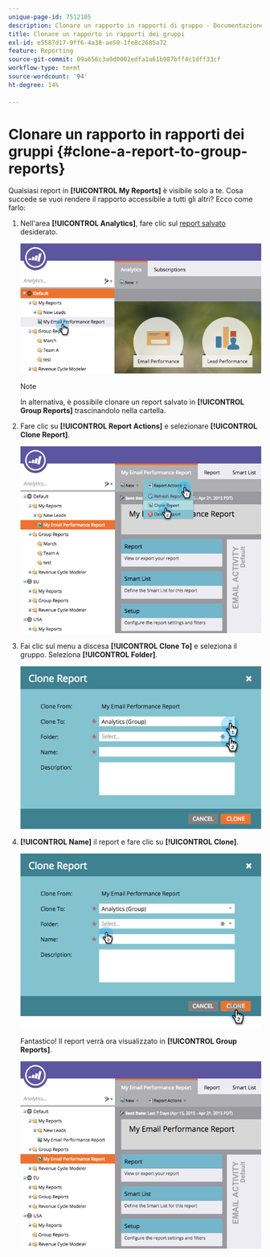 ```yaml
---
unique-page-id: 7512105
description: Clonare un rapporto in rapporti di gruppo - Documentazione di Marketo - Documentazione del prodotto
title: Clonare un rapporto in rapporti dei gruppi
exl-id: e5587d17-9ff6-4a38-ae50-1fe8c2685a72
feature: Reporting
source-git-commit: 09a656c3a0d0002edfa1a61b987bff4c1dff33cf
workflow-type: tm+mt
source-wordcount: '94'
ht-degree: 14%

---
```


# Clonare un rapporto in rapporti dei gruppi {#clone-a-report-to-group-reports}

Qualsiasi report in **[!UICONTROL My Reports]** è visibile solo a te. Cosa succede se vuoi rendere il rapporto accessibile a tutti gli altri? Ecco come farlo:

1. Nell&#39;area **[!UICONTROL Analytics]**, fare clic sul [report salvato](/help/marketo/product-docs/reporting/basic-reporting/creating-reports/save-a-report.md) desiderato.

   ![](assets/image2015-4-21-11-3a25-3a54.png)

   >[!NOTE]
   >
   >In alternativa, è possibile clonare un report salvato in **[!UICONTROL Group Reports]** trascinandolo nella cartella.

1. Fare clic su **[!UICONTROL Report Actions]** e selezionare **[!UICONTROL Clone Report]**.

   ![](assets/image2015-4-21-11-3a29-3a32.png)

1. Fai clic sul menu a discesa **[!UICONTROL Clone To]** e seleziona il gruppo. Seleziona **[!UICONTROL Folder]**.

   ![](assets/image2015-4-21-11-3a32-3a0.png)

1. **[!UICONTROL Name]** il report e fare clic su **[!UICONTROL Clone]**.

   ![](assets/image2015-4-21-11-3a33-3a11.png)

   Fantastico! Il report verrà ora visualizzato in **[!UICONTROL Group Reports]**.

   ![](assets/image2015-4-21-11-3a37-3a25.png)
